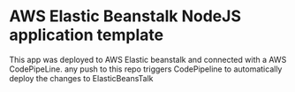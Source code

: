 # AWS Elastic Beanstalk NodeJS application template

This app was deployed to AWS Elastic beanstalk and connected with a AWS CodePipeLine. any push to this repo triggers CodePipeline to automatically deploy the changes to ElasticBeansTalk

